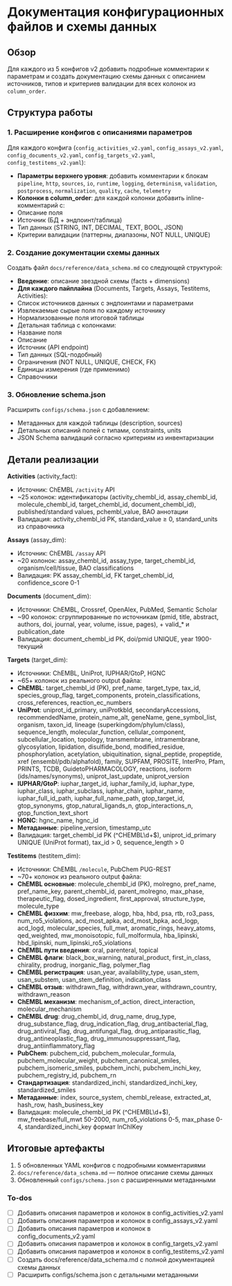 <!-- 669b3be2-d568-4117-b511-77340391b964 f10ddf6f-3706-4874-9c9f-8fe7321e0345 -->

# Документация конфигурационных файлов и схемы данных

## Обзор

Для каждого из 5 конфигов v2 добавить подробные комментарии к параметрам и создать документацию схемы данных с описанием источников, типов и критериев валидации для всех колонок из `column_order`.

## Структура работы

### 1. Расширение конфигов с описаниями параметров

Для каждого конфига (`config_activities_v2.yaml`, `config_assays_v2.yaml`, `config_documents_v2.yaml`, `config_targets_v2.yaml`, `config_testitems_v2.yaml`):

- **Параметры верхнего уровня**: добавить комментарии к блокам `pipeline`, `http`, `sources`, `io`, `runtime`, `logging`, `determinism`, `validation`, `postprocess`, `normalization`, `quality`, `cache`, `telemetry`
- **Колонки в column_order**: для каждой колонки добавить inline-комментарий с:
- Описание поля
- Источник (БД + эндпоинт/таблица)
- Тип данных (STRING, INT, DECIMAL, TEXT, BOOL, JSON)
- Критерии валидации (паттерны, диапазоны, NOT NULL, UNIQUE)

### 2. Создание документации схемы данных

Создать файл `docs/reference/data_schema.md` со следующей структурой:

- **Введение**: описание звездной схемы (facts + dimensions)
- **Для каждого пайплайна** (Documents, Targets, Assays, Testitems, Activities):
- Список источников данных с эндпоинтами и параметрами
- Извлекаемые сырые поля по каждому источнику
- Нормализованные поля итоговой таблицы
- Детальная таблица с колонками:
- Название поля
- Описание
- Источник (API endpoint)
- Тип данных (SQL-подобный)
- Ограничения (NOT NULL, UNIQUE, CHECK, FK)
- Единицы измерения (где применимо)
- Справочники

### 3. Обновление schema.json

Расширить `configs/schema.json` с добавлением:

- Метаданных для каждой таблицы (description, sources)
- Детальных описаний полей с типами, constraints, units
- JSON Schema валидаций согласно критериям из инвентаризации

## Детали реализации

**Activities** (activity_fact):

- Источник: ChEMBL `/activity` API
- ~25 колонок: идентификаторы (activity_chembl_id, assay_chembl_id, molecule_chembl_id, target_chembl_id, document_chembl_id), published/standard values, pchembl_value, BAO аннотации
- Валидация: activity_chembl_id PK, standard_value ≥ 0, standard_units из справочника

**Assays** (assay_dim):

- Источник: ChEMBL `/assay` API
- ~20 колонок: assay_chembl_id, assay_type, target_chembl_id, organism/cell/tissue, BAO classifications
- Валидация: PK assay_chembl_id, FK target_chembl_id, confidence_score 0-1

**Documents** (document_dim):

- Источники: ChEMBL, Crossref, OpenAlex, PubMed, Semantic Scholar
- ~90 колонок: сгруппированные по источникам (pmid, title, abstract, authors, doi, journal, year, volume, issue, pages), + valid_* и publication_date
- Валидация: document_chembl_id PK, doi/pmid UNIQUE, year 1900-текущий

**Targets** (target_dim):

- Источники: ChEMBL, UniProt, IUPHAR/GtoP, HGNC
- ~65+ колонок из реального output файла:
- **ChEMBL**: target_chembl_id (PK), pref_name, target_type, tax_id, species_group_flag, target_components, protein_classifications, cross_references, reaction_ec_numbers
- **UniProt**: uniprot_id_primary, uniProtkbId, secondaryAccessions, recommendedName, protein_name_alt, geneName, gene_symbol_list, organism, taxon_id, lineage (superkingdom/phylum/class), sequence_length, molecular_function, cellular_component, subcellular_location, topology, transmembrane, intramembrane, glycosylation, lipidation, disulfide_bond, modified_residue, phosphorylation, acetylation, ubiquitination, signal_peptide, propeptide, xref (ensembl/pdb/alphafold), family, SUPFAM, PROSITE, InterPro, Pfam, PRINTS, TCDB, GuidetoPHARMACOLOGY, reactions, isoform (ids/names/synonyms), uniprot_last_update, uniprot_version
- **IUPHAR/GtoP**: iuphar_target_id, iuphar_family_id, iuphar_type, iuphar_class, iuphar_subclass, iuphar_chain, iuphar_name, iuphar_full_id_path, iuphar_full_name_path, gtop_target_id, gtop_synonyms, gtop_natural_ligands_n, gtop_interactions_n, gtop_function_text_short
- **HGNC**: hgnc_name, hgnc_id
- **Метаданные**: pipeline_version, timestamp_utc
- Валидация: target_chembl_id PK (^CHEMBL\d+$), uniprot_id_primary UNIQUE (UniProt format), tax_id > 0, sequence_length > 0

**Testitems** (testitem_dim):

- Источники: ChEMBL `/molecule`, PubChem PUG-REST
- ~70+ колонок из реального output файла:
- **ChEMBL основные**: molecule_chembl_id (PK), molregno, pref_name, pref_name_key, parent_chembl_id, parent_molregno, max_phase, therapeutic_flag, dosed_ingredient, first_approval, structure_type, molecule_type
- **ChEMBL физхим**: mw_freebase, alogp, hba, hbd, psa, rtb, ro3_pass, num_ro5_violations, acd_most_apka, acd_most_bpka, acd_logp, acd_logd, molecular_species, full_mwt, aromatic_rings, heavy_atoms, qed_weighted, mw_monoisotopic, full_molformula, hba_lipinski, hbd_lipinski, num_lipinski_ro5_violations
- **ChEMBL пути введения**: oral, parenteral, topical
- **ChEMBL флаги**: black_box_warning, natural_product, first_in_class, chirality, prodrug, inorganic_flag, polymer_flag
- **ChEMBL регистрация**: usan_year, availability_type, usan_stem, usan_substem, usan_stem_definition, indication_class
- **ChEMBL отзыв**: withdrawn_flag, withdrawn_year, withdrawn_country, withdrawn_reason
- **ChEMBL механизм**: mechanism_of_action, direct_interaction, molecular_mechanism
- **ChEMBL drug**: drug_chembl_id, drug_name, drug_type, drug_substance_flag, drug_indication_flag, drug_antibacterial_flag, drug_antiviral_flag, drug_antifungal_flag, drug_antiparasitic_flag, drug_antineoplastic_flag, drug_immunosuppressant_flag, drug_antiinflammatory_flag
- **PubChem**: pubchem_cid, pubchem_molecular_formula, pubchem_molecular_weight, pubchem_canonical_smiles, pubchem_isomeric_smiles, pubchem_inchi, pubchem_inchi_key, pubchem_registry_id, pubchem_rn
- **Стандартизация**: standardized_inchi, standardized_inchi_key, standardized_smiles
- **Метаданные**: index, source_system, chembl_release, extracted_at, hash_row, hash_business_key
- Валидация: molecule_chembl_id PK (^CHEMBL\d+$), mw_freebase/full_mwt 50-2000, num_ro5_violations 0-5, max_phase 0-4, standardized_inchi_key формат InChIKey

## Итоговые артефакты

1. 5 обновленных YAML конфигов с подробными комментариями
2. `docs/reference/data_schema.md` — полное описание схемы данных
3. Обновленный `configs/schema.json` с расширенными метаданными

### To-dos

- [ ] Добавить описания параметров и колонок в config_activities_v2.yaml
- [ ] Добавить описания параметров и колонок в config_assays_v2.yaml
- [ ] Добавить описания параметров и колонок в config_documents_v2.yaml
- [ ] Добавить описания параметров и колонок в config_targets_v2.yaml
- [ ] Добавить описания параметров и колонок в config_testitems_v2.yaml
- [ ] Создать docs/reference/data_schema.md с полной документацией схемы данных
- [ ] Расширить configs/schema.json с детальными метаданными
